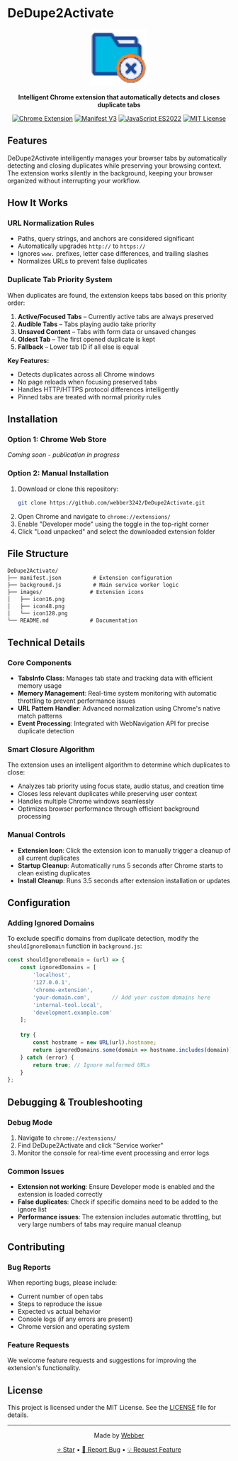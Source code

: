 # DeDupe2Activate

<div align="center">
  <img src="images/icon128.png" alt="DeDupe2Activate Logo" width="128" height="128">
  
  **Intelligent Chrome extension that automatically detects and closes duplicate tabs**
  
  [![Chrome Extension](https://img.shields.io/badge/Chrome-Extension-blue?style=flat-square&logo=google-chrome)](https://github.com/webber3242/DeDupe2Activate)
  [![Manifest V3](https://img.shields.io/badge/Manifest-V3-green?style=flat-square)](https://github.com/webber3242/DeDupe2Activate)
  [![JavaScript ES2022](https://img.shields.io/badge/JavaScript-ES2022-yellow?style=flat-square&logo=javascript)](https://github.com/webber3242/DeDupe2Activate)
  [![MIT License](https://img.shields.io/badge/License-MIT-red?style=flat-square)](LICENSE)
</div>

## Features

DeDupe2Activate intelligently manages your browser tabs by automatically detecting and closing duplicates while preserving your browsing context. The extension works silently in the background, keeping your browser organized without interrupting your workflow.

## How It Works

### URL Normalization Rules
- Paths, query strings, and anchors are considered significant
- Automatically upgrades `http://` to `https://`
- Ignores `www.` prefixes, letter case differences, and trailing slashes
- Normalizes URLs to prevent false duplicates

### Duplicate Tab Priority System
When duplicates are found, the extension keeps tabs based on this priority order:

1. **Active/Focused Tabs** – Currently active tabs are always preserved
2. **Audible Tabs** – Tabs playing audio take priority
3. **Unsaved Content** – Tabs with form data or unsaved changes
4. **Oldest Tab** – The first opened duplicate is kept
5. **Fallback** – Lower tab ID if all else is equal

**Key Features:**
- Detects duplicates across all Chrome windows
- No page reloads when focusing preserved tabs
- Handles HTTP/HTTPS protocol differences intelligently
- Pinned tabs are treated with normal priority rules

## Installation

### Option 1: Chrome Web Store
*Coming soon - publication in progress*

### Option 2: Manual Installation
1. Download or clone this repository:
   ```bash
   git clone https://github.com/webber3242/DeDupe2Activate.git
   ```
2. Open Chrome and navigate to `chrome://extensions/`
3. Enable "Developer mode" using the toggle in the top-right corner
4. Click "Load unpacked" and select the downloaded extension folder

## File Structure

```
DeDupe2Activate/
├── manifest.json          # Extension configuration
├── background.js          # Main service worker logic
├── images/               # Extension icons
│   ├── icon16.png
│   ├── icon48.png
│   └── icon128.png
└── README.md             # Documentation
```

## Technical Details

### Core Components
- **TabsInfo Class**: Manages tab state and tracking data with efficient memory usage
- **Memory Management**: Real-time system monitoring with automatic throttling to prevent performance issues
- **URL Pattern Handler**: Advanced normalization using Chrome's native match patterns
- **Event Processing**: Integrated with WebNavigation API for precise duplicate detection

### Smart Closure Algorithm
The extension uses an intelligent algorithm to determine which duplicates to close:

- Analyzes tab priority using focus state, audio status, and creation time
- Closes less relevant duplicates while preserving user context
- Handles multiple Chrome windows seamlessly
- Optimizes browser performance through efficient background processing

### Manual Controls
- **Extension Icon**: Click the extension icon to manually trigger a cleanup of all current duplicates
- **Startup Cleanup**: Automatically runs 5 seconds after Chrome starts to clean existing duplicates
- **Install Cleanup**: Runs 3.5 seconds after extension installation or updates

## Configuration

### Adding Ignored Domains
To exclude specific domains from duplicate detection, modify the `shouldIgnoreDomain` function in `background.js`:

```javascript
const shouldIgnoreDomain = (url) => {
    const ignoredDomains = [
        'localhost',
        '127.0.0.1',
        'chrome-extension',
        'your-domain.com',       // Add your custom domains here
        'internal-tool.local',
        'development.example.com'
    ];
    
    try {
        const hostname = new URL(url).hostname;
        return ignoredDomains.some(domain => hostname.includes(domain));
    } catch (error) {
        return true; // Ignore malformed URLs
    }
};
```

## Debugging & Troubleshooting

### Debug Mode
1. Navigate to `chrome://extensions/`
2. Find DeDupe2Activate and click "Service worker"
3. Monitor the console for real-time event processing and error logs

### Common Issues
- **Extension not working**: Ensure Developer mode is enabled and the extension is loaded correctly
- **False duplicates**: Check if specific domains need to be added to the ignore list
- **Performance issues**: The extension includes automatic throttling, but very large numbers of tabs may require manual cleanup

## Contributing

### Bug Reports
When reporting bugs, please include:
- Current number of open tabs
- Steps to reproduce the issue
- Expected vs actual behavior
- Console logs (if any errors are present)
- Chrome version and operating system

### Feature Requests
We welcome feature requests and suggestions for improving the extension's functionality.

## License

This project is licensed under the MIT License. See the [LICENSE](LICENSE) file for details.

---

<div align="center">
  <p>Made by <a href="https://github.com/webber3242">Webber</a></p>
  <p>
    <a href="https://github.com/webber3242/DeDupe2Activate">⭐ Star</a> •
    <a href="https://github.com/webber3242/DeDupe2Activate/issues">🐛 Report Bug</a> •
    <a href="https://github.com/webber3242/DeDupe2Activate/issues">💡 Request Feature</a>
  </p>
</div>
